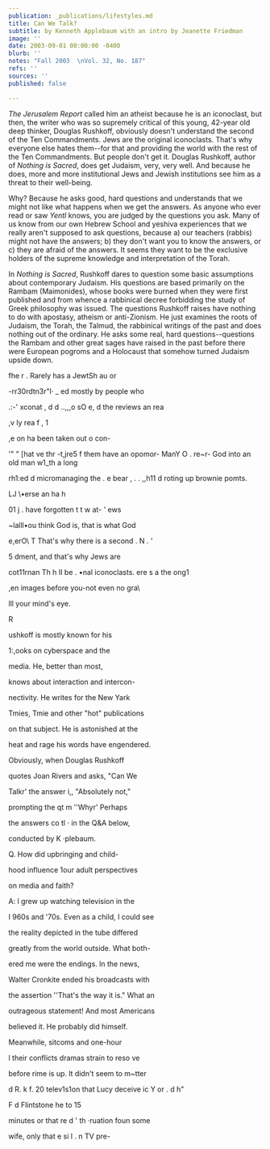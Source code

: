 ```yaml
---
publication: _publications/lifestyles.md
title: Can We Talk?
subtitle: by Kenneth Applebaum with an intro by Jeanette Friedman
image: ''
date: 2003-09-01 00:00:00 -0400
blurb: ''
notes: "Fall 2003  \nVol. 32, No. 187"
refs: ''
sources: ''
published: false

---
```

_The Jerusalem Report_ called him an atheist because he is an iconoclast, but then, the writer who was so supremely critical of this young, 42-year old deep thinker, Douglas Rushkoff, obviously doesn't understand the second of the Ten Commandments. Jews are the original iconoclasts. That's why everyone else hates them--for that and providing the world with the rest of the Ten Commandments. But people don't get it. Douglas Rushkoff, author of _Nothing is Sacred_, does get Judaism, very, very well. And because he does, more and more institutional Jews and Jewish institutions see him as a threat to their well-being.

Why? Because he asks good, hard questions and understands that we might not like what happens when we get the answers. As anyone who ever read or saw _Yentl_ knows, you are judged by the questions you ask. Many of us know from our own Hebrew School and yeshiva experiences that we really aren't supposed to ask questions, because a) our teachers (rabbis) might not have the answers; b) they don't want you to know the answers, or c) they are afraid of the answers. It seems they want to be the exclusive holders of the supreme knowledge and interpretation of the Torah.

In _Nothing is Sacred_, Rushkoff dares to question some basic assumptions about contemporary Judaism. His questions are based primarily on the Rambam (Maimonides), whose books were burned when they were first published and from whence a rabbinical decree forbidding the study of Greek philosophy was issued. The questions Rushkoff raises have nothing to do with apostasy, atheism or anti-Zionism. He just examines the roots of Judaism, the Torah, the Talmud, the rabbinical writings of the past and does nothing out of the ordinary. He asks some real, hard questions--questions the Rambam and other great sages have raised in the past before there were European pogroms and a Holocaust that somehow turned Judaism upside down.

fhe r . Rarely has a JewtSh au or

\-rr30rdtn3r"l· _ ed mostly by people who

.:-' xconat , d d ..,,,o sO e, d the reviews an rea

,v ly rea f , 1

,e on ha been taken out o con-

'" " \[hat ve thr -t,jre5 f them have an opomor- ManY O . re\~r- God into an old man w1_th a long

rh1:ed d micromanaging the . e bear , . . ,,h11 d roting up brownie pomts.

LJ \\•erse an ha h

01 j . have forgotten t t w at- ' ews

\~lalll•ou think God is, that is what God

e,erO\\ T That's why there is a second . N . '

5 dment, and that's why Jews are

cot11rnan Th h II be . •nal iconoclasts. ere s a the ong1

,en images before you-not even no gra\\

lll your mind's eye.

R

ushkoff is mostly known for his

1:,ooks on cyberspace and the

media. He, better than most,

knows about interaction and intercon-

nectivity. He writes for the New Yark

Tmies, Tmie and other "hot" publications

on that subject. He is astonished at the

heat and rage his words have engendered.

Obviously, when Douglas Rushkoff

quotes Joan Rivers and asks, "Can We

Talkr' the answer i,, "Absolutely not,"

prompting the qt m ''Whyr' Perhaps

the answers co tl · in the Q&A below,

conducted by K ·plebaum.

Q. How did upbringing and child-

hood influence 1our adult perspectives

on media and faith?

A: l grew up watching television in the

I 960s and '70s. Even as a child, I could see

the reality depicted in the tube differed

greatly from the world outside. What both-

ered me were the endings. ln the news,

Walter Cronkite ended his broadcasts with

the assertion ''That's the way it is." What an

outrageous statement! And most Americans

believed it. He probably did himself.

Meanwhile, sitcoms and one-hour

l their conflicts dramas strain to reso ve

before rime is up. lt didn't seem to m\~tter

d R. k f. 20 telev1s1on that Lucy deceive ic Y or . d h"

F d Flintstone he to 15

minutes or that re d ' th ·ruation foun some

wife, only that e si l . n TV pre-